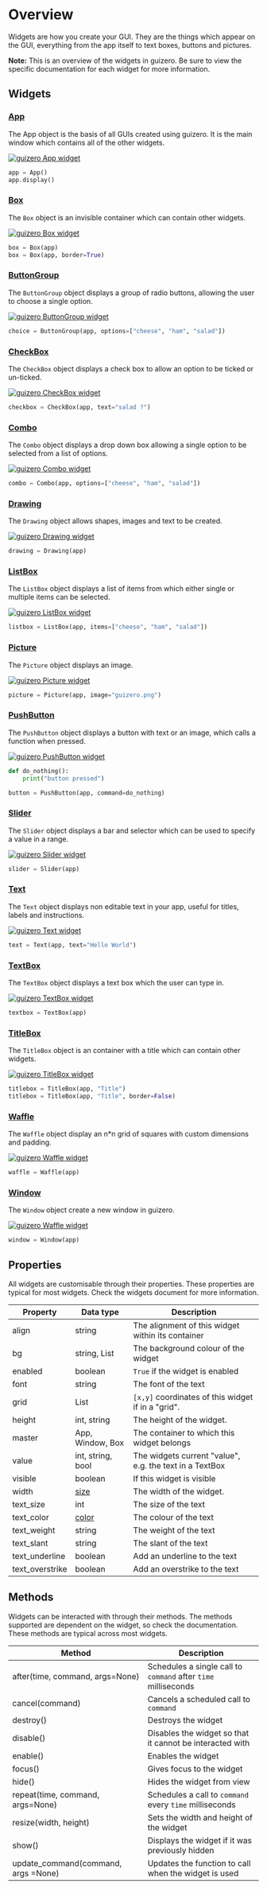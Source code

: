 # Overview

Widgets are how you create your GUI. They are the things which appear on the GUI, everything from the app itself to text boxes, buttons and pictures.

**Note:** This is an overview of the widgets in guizero. Be sure to view the specific documentation for each widget for more information.

## Widgets

### [App](app.md)

The App object is the basis of all GUIs created using guizero. It is the main window which contains all of the other widgets.

[![guizero App widget](images/app_small.png)](app.md)

```python
app = App()
app.display()
```

### [Box](box.md)

The `Box` object is an invisible container which can contain other widgets.

[![guizero Box widget](images/box.png)](box.md)

```python
box = Box(app)
box = Box(app, border=True)
```

### [ButtonGroup](buttongroup.md)

The `ButtonGroup` object displays a group of radio buttons, allowing the user to choose a single option.

[![guizero ButtonGroup widget](images/buttongroup.png)](buttongroup.md)

```python
choice = ButtonGroup(app, options=["cheese", "ham", "salad"])
```

### [CheckBox](checkbox.md)

The `CheckBox` object displays a check box to allow an option to be ticked or un-ticked.

[![guizero CheckBox widget](images/checkbox.png)](checkbox.md)

```python
checkbox = CheckBox(app, text="salad ?")
```

### [Combo](combo.md)

The `Combo` object displays a drop down box allowing a single option to be selected from a list of options.

[![guizero Combo widget](images/combo.png)](combo.md)

```python
combo = Combo(app, options=["cheese", "ham", "salad"])
```

### [Drawing](drawing.md)

The `Drawing` object allows shapes, images and text to be created.

[![guizero Drawing widget](images/drawing.png)](drawing.md)

```python
drawing = Drawing(app)
```

### [ListBox](listbox.md)

The `ListBox` object displays a list of items from which either single or multiple items can be selected.

[![guizero ListBox widget](images/listbox.png)](listbox.md)

```python
listbox = ListBox(app, items=["cheese", "ham", "salad"])
```

### [Picture](picture.md)

The `Picture` object displays an image.

[![guizero Picture widget](images/picture.png)](picture.md)

```python
picture = Picture(app, image="guizero.png")
```

### [PushButton](pushbutton.md)

The `PushButton` object displays a button with text or an image, which calls a function when pressed.

[![guizero PushButton widget](images/pushbutton.png)](pushbutton.md)

```python
def do_nothing():
    print("button pressed")

button = PushButton(app, command=do_nothing)
```

### [Slider](slider.md)

The `Slider` object displays a bar and selector which can be used to specify a value in a range.

[![guizero Slider widget](images/slider.png)](slider.md)

```python
slider = Slider(app)
```

### [Text](text.md)

The `Text` object displays non editable text in your app, useful for titles, labels and instructions.

[![guizero Text widget](images/text.png)](text.md)

```python
text = Text(app, text="Hello World")
```

### [TextBox](textbox.md)

The `TextBox` object displays a text box which the user can type in.

[![guizero TextBox widget](images/textbox.png)](textbox.md)

```python
textbox = TextBox(app)
```

### [TitleBox](titlebox.md)

The `TitleBox` object is an container with a title which can contain other widgets.

[![guizero TitleBox widget](images/titlebox.png)](box.md)

```python
titlebox = TitleBox(app, "Title")
titlebox = TitleBox(app, "Title", border=False)
```

### [Waffle](waffle.md)

The `Waffle` object display an n*n grid of squares with custom dimensions and padding.

[![guizero Waffle widget](images/waffle.png)](waffle.md)

```python
waffle = Waffle(app)
```

### [Window](window.md)

The `Window` object create a new window in guizero.

[![guizero Waffle widget](images/window_small.png)](window.md)

```python
window = Window(app)
```

## Properties

All widgets are customisable through their properties. These properties are typical for most widgets. Check the widgets document for more information.

| Property        | Data type          | Description                                             |
|-----------------|--------------------|---------------------------------------------------------|
| align           | string             | The alignment of this widget within its container       |
| bg              | string, List       | The background colour of the widget                     |
| enabled         | boolean            | `True` if the widget is enabled                         |
| font            | string             | The font of the text                                    |
| grid            | List               | `[x,y]` coordinates of this widget if in a "grid".      |
| height          | int, string        | The height of the widget.                               |
| master          | App, Window, Box   | The container to which this widget belongs              |
| value           | int, string, bool  | The widgets current "value", e.g. the text in a TextBox |
| visible         | boolean            | If this widget is visible                               |
| width           | [size](size.md)    | The width of the widget.                                |
| text_size       | int                | The size of the text                                    |
| text_color      | [color](colors.md) | The colour of the text                                  |
| text_weight     | string             | The weight of the text                                  |
| text_slant      | string             | The slant of the text                                   |
| text_underline  | boolean            | Add an underline to the text                            |
| text_overstrike | boolean            | Add an overstrike to the text                           |

## Methods

Widgets can be interacted with through their methods. The methods supported are dependent on the widget, so check the documentation. These methods are typical across most widgets. 

| Method                              | Description                                                    |
|-------------------------------------|----------------------------------------------------------------|
| after(time, command, args=None)     | Schedules a single call to `command` after `time` milliseconds |
| cancel(command)                     | Cancels a scheduled call to `command`                          |
| destroy()                           | Destroys the widget                                            |
| disable()                           | Disables the widget so that it cannot be interacted with       |
| enable()                            | Enables the widget                                             |
| focus()                             | Gives focus to the widget                                      |
| hide()                              | Hides the widget from view                                     |
| repeat(time, command, args=None)    | Schedules a call to `command` every `time` milliseconds        |
| resize(width, height)               | Sets the width and height of the widget                        |
| show()                              | Displays the widget if it was previously hidden                |
| update_command(command, args =None) | Updates the function to call when the widget is used           |
